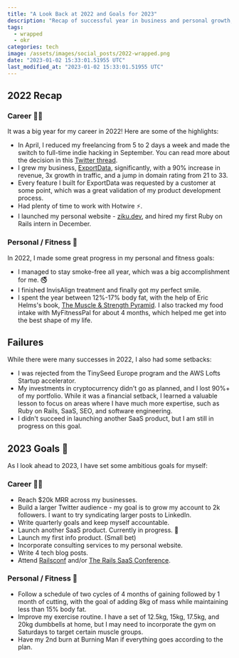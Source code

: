 ```yaml
---
title: "A Look Back at 2022 and Goals for 2023"
description: "Recap of successful year in business and personal growth, plus goals for 2023. Learn about the writer's journey and future plans."
tags:
  - wrapped
  - okr
categories: tech
image: /assets/images/social_posts/2022-wrapped.png
date: "2023-01-02 15:33:01.51955 UTC"
last_modified_at: "2023-01-02 15:33:01.51955 UTC"
---
```


## 2022 Recap

### Career 👨‍💻

It was a big year for my career in 2022! Here are some of the highlights:

* In April, I reduced my freelancing from 5 to 2 days a week and made the switch to full-time indie hacking in September. You can read more about the decision in this [Twitter thread](https://twitter.com/zilkucinskas/status/1572617601100181511).
* I grew my business, [ExportData](https://www.exportdata.io/), significantly, with a 90% increase in revenue, 3x growth in traffic, and a jump in domain rating from 21 to 33.
* Every feature I built for ExportData was requested by a customer at some point, which was a great validation of my product development process.
* Had plenty of time to work with Hotwire ⚡️.
* I launched my personal website - [ziku.dev](https://www.ziku.dev/), and hired my first Ruby on Rails intern in December.

### Personal / Fitness 🏃

In 2022, I made some great progress in my personal and fitness goals:

* I managed to stay smoke-free all year, which was a big accomplishment for me. 🚭
* I finished InvisAlign treatment and finally got my perfect smile.
* I spent the year between 12%-17% body fat, with the help of Eric Helms's book, [The Muscle & Strength Pyramid](https://www.goodreads.com/book/show/28431669-the-muscle-strength-pyramid---nutrition). I also tracked my food intake with MyFitnessPal for about 4 months, which helped me get into the best shape of my life.

## Failures

While there were many successes in 2022, I also had some setbacks:

* I was rejected from the TinySeed Europe program and the AWS Lofts Startup accelerator.
* My investments in cryptocurrency didn't go as planned, and I lost 90%+ of my portfolio. While it was a financial setback, I learned a valuable lesson to focus on areas where I have much more expertise, such as Ruby on Rails, SaaS, SEO, and software engineering.
* I didn't succeed in launching another SaaS product, but I am still in progress on this goal.

## 2023 Goals 🎯

As I look ahead to 2023, I have set some ambitious goals for myself:

### Career 👨‍💻

* Reach $20k MRR across my businesses.
* Build a larger Twitter audience - my goal is to grow my account to 2k followers. I want to try syndicating larger posts to LinkedIn.
* Write quarterly goals and keep myself accountable.
* Launch another SaaS product. Currently in progress. 🚧
* Launch my first info product. (Small bet)
* Incorporate consulting services to my personal website.
* Write 4 tech blog posts.
* Attend [Railsconf](https://railsconf.org/) and/or [The Rails SaaS Conference](https://railssaas.com/).

### Personal / Fitness 🏃

* Follow a schedule of two cycles of 4 months of gaining followed by 1 month of cutting, with the goal of adding 8kg of mass while maintaining less than 15% body fat.
* Improve my exercise routine. I have a set of 12.5kg, 15kg, 17.5kg, and 20kg dumbbells at home, but I may need to incorporate the gym on Saturdays to target certain muscle groups.
* Have my 2nd burn at Burning Man if everything goes according to the plan.
